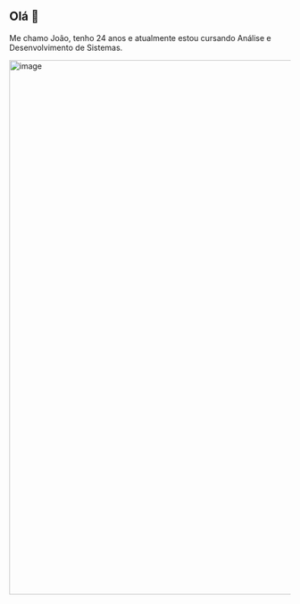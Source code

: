 ## Olá 👋

Me chamo João, tenho 24 anos e atualmente estou cursando Análise e Desenvolvimento de Sistemas.

<img width="1200" height="957" alt="image" src="https://github.com/user-attachments/assets/6fec6b7e-9ae3-4a89-8013-23b9aee886ae" />
